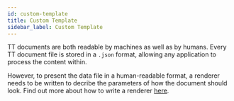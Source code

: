 ```yaml
---
id: custom-template
title: Custom Template
sidebar_label: Custom Template
---
```


TT documents are both readable by machines as well as by humans. Every TT document file is stored in a `.json` format, allowing any application to process the content within.

However, to present the data file in a human-readable format, a renderer needs to be written to decribe the parameters of how the document should look. Find out more about how to write a renderer [here](/docs/advanced/custom-renderer).
